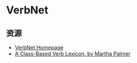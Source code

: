 # VerbNet

## 资源

- [VerbNet Homepage](https://verbs.colorado.edu/verbnet/)
- [A Class-Based Verb Lexicon, by Martha Palmer](https://verbs.colorado.edu/~mpalmer/projects/verbnet.html)
